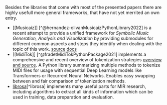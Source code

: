  
Besides the libraries that come with most of the presented papers there are highly usefull more general frameworks, that have not yet merrited an own entry. 
- [[Musicaiz]] [^@hernandez-olivanMusicaizPythonLibrary2022] is a recent attempt to provide a unified framework for *Symbolic Music Generation, Analysis and Visualization* by providing submodules for different common aspects and steps they identify when dealing with the topic of this work.  [source](https://github.com/carlosholivan/musicaiz) [docs](https://carlosholivan.github.io/musicaiz/index.html)
- [[MidiTok]] [^@fradetMidiTokPythonPackage2021] implements a comprehensive and recent overview of tokenization strategies [overview and source](https://github.com/Natooz/MidiTok).  A Python library summarizing multiple methods to tokenize MIDI files for usage with sequential Deep Learning models like Transformers or Recurrent Neural Networks. Enables easy swapping between and fair comparison of tokenization methods.
- [librosa](https://librosa.org/)[^librosa] implements many useful parts for MIR research, including algorithms to extract all kinds of information which can be used in training, data preparation and evaluation.
